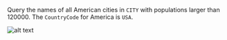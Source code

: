 Query the names of all American cities in `CITY` with populations larger than 120000. The `CountryCode` for America is `USA`.

![alt text](https://github.com/vshaddix/hackerrank-python/blob/master/SQL/Revising%20the%20Select%20Query%20II/input.png?raw=true)
